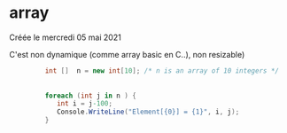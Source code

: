 
#  array 
Créée le mercredi 05 mai 2021


C'est non dynamique (comme array basic en C..), non resizable)

```cs
		 int []  n = new int[10]; /* n is an array of 10 integers */
	
		
		 foreach (int j in n ) {
			int i = j-100;
			Console.WriteLine("Element[{0}] = {1}", i, j);
		 }
```
